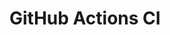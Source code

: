 # GitHub Actions CI
















































































































































































































































































































































































































































































































































































































































































































































































































































































































































































































































































































































































































































































































































































































































































































































































































































































































































































































































































































































































































































































































































































































































































































































































































































































































































